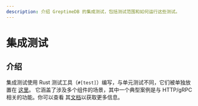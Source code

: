 ```yaml
---
description: 介绍 GreptimeDB 的集成测试，包括测试范围和如何运行这些测试。
---
```


# 集成测试

## 介绍

集成测试使用 Rust 测试工具（`#[test]`）编写，与单元测试不同，它们被单独放置在
[这里](https://github.com/GreptimeTeam/greptimedb/tree/main/tests-integration)。
它涵盖了涉及多个组件的场景，其中一个典型案例是与 HTTP/gRPC 相关的功能。你可以查看
其[文档](https://github.com/GreptimeTeam/greptimedb/blob/main/tests-integration/README.md)以获取更多信息。

